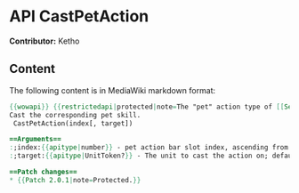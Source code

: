 # API CastPetAction

**Contributor:** Ketho

## Content

The following content is in MediaWiki markdown format:

```mediawiki
{{wowapi}} {{restrictedapi|protected|note=The "pet" action type of [[SecureActionButtonTemplate]] can be used to call this function.}}
Cast the corresponding pet skill.
 CastPetAction(index[, target])

==Arguments==
:;index:{{apitype|number}} - pet action bar slot index, ascending from 1.
:;target:{{apitype|UnitToken?}} - The unit to cast the action on; defaults to "target".

==Patch changes==
* {{Patch 2.0.1|note=Protected.}}
```